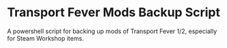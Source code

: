 # Transport Fever Mods Backup Script

A powershell script for backing up mods of Transport Fever 1/2, especially for Steam Workshop items. 

